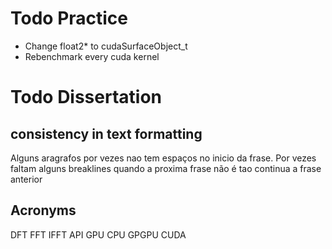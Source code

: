 # Todo Practice

- Change float2* to cudaSurfaceObject_t
- Rebenchmark every cuda kernel

# Todo Dissertation

## consistency in text formatting

Alguns aragrafos por vezes nao tem espaços no inicio da frase.
Por vezes faltam alguns breaklines quando a proxima frase não é tao continua a frase anterior

## Acronyms
DFT
FFT
IFFT
API
GPU
CPU
GPGPU
CUDA